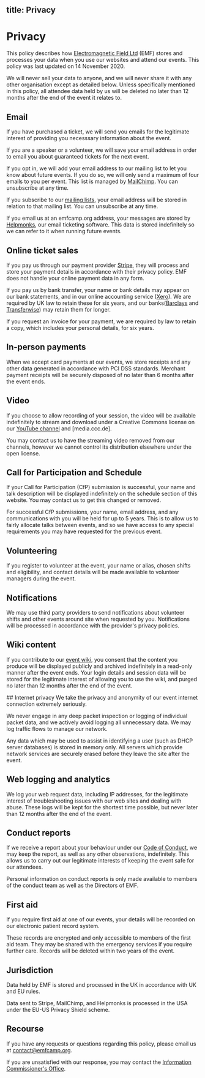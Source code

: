 title: Privacy
---
# Privacy

This policy describes how [Electromagnetic Field Ltd](/company) (EMF) stores and processes your data when you use our websites and attend our events. This policy was last updated on 14 November 2020.

We will never sell your data to anyone, and we will never share it with any other organisation except as detailed below. Unless specifically mentioned in this policy, all attendee data held by us will be deleted no later than 12 months after the end of the event it relates to.

## Email
If you have purchased a ticket, we will send you emails for the legitimate interest of providing you necesssary information about the event.

If you are a speaker or a volunteer, we will save your email address in order to email you about guaranteed tickets for the next event.

If you opt in, we will add your email address to our mailing list to let you know about future events. If you do so, we will only send a maximum of four emails to you per event. This list is managed by [MailChimp](https://mailchimp.com). You can unsubscribe at any time.

If you subscribe to our [mailing lists](https://lists.emfcamp.org), your email address will be stored in relation to that mailing list. You can unsubscribe at any time.

If you email us at an emfcamp.org address, your messages are stored by [Helpmonks](https://helpmonks.com), our email ticketing software. This data is stored indefinitely so we can refer to it when running future events.

## Online ticket sales
If you pay us through our payment provider [Stripe](https://stripe.com), they will process and store your payment details in accordance with their privacy policy. EMF does not handle your online payment data in any form.

If you pay us by bank transfer, your name or bank details may appear on our
bank statements, and in our online accounting service ([Xero](https://www.xero.com)). We are required by UK law to retain these for six years, and our banks([Barclays](https://www.home.barclays/) and [Transferwise](https://transferwise.com)) may retain them for longer.

If you request an invoice for your payment, we are required by law to retain a copy, which includes your personal details, for six years.

## In-person payments
When we accept card payments at our events, we store receipts and any other data generated in accordance with PCI DSS standards. Merchant payment receipts will be securely disposed of no later than 6 months after the event ends.

## Video
If you choose to allow recording of your session, the video will be available indefinitely to stream and download under a Creative Commons license on our [YouTube channel](https://www.youtube.com/user/emfcamp) and [media.ccc.de].

You may contact us to have the streaming video removed from our channels, however we cannot control its distribution elsewhere under the open license.

## Call for Participation and Schedule
If your Call for Participation (CfP) submission is successful, your name and talk description will be displayed indefinitely on the schedule section of this website. You may contact us to get this changed or removed.

For successful CfP submissions, your name, email address, and any communications with you will be held for up to 5 years. This is to allow us to fairly allocate talks between events, and so we have access to any special requirements you may have requested for the previous event.

## Volunteering
If you register to volunteer at the event, your name or alias, chosen shifts and eligibility, and contact details will be made available to volunteer managers during the event.

## Notifications
We may use third party providers to send notifications about volunteer shifts and other events around site when requested by you. Notifications will be processed in accordance with the provider's privacy policies.

## Wiki content
If you contribute to our [event wiki](https://wiki.emfcamp.org), you consent that the content you produce will be displayed publicly and archived indefinitely in a read-only manner after the event ends. Your login details and session data will be stored for the legitimate interest of allowing you to use the wiki, and purged no later than 12 months after the end of the event.

## Internet privacy
We take the privacy and anonymity of our event internet
connection extremely seriously.

We never engage in any deep packet inspection or logging of
individual packet data, and we actively avoid logging all unnecessary data.
We may log traffic flows to manage our network.

Any data which may be used to assist in identifying a user
(such as DHCP server databases) is stored in memory only. All servers
which provide network services are securely erased before they leave the site
after the event.

## Web logging and analytics
We log your web request data, including IP addresses, for the legitimate
interest of troubleshooting issues with our web sites and dealing with abuse.
These logs will be kept for the shortest time possible, but never later than
12 months after the end of the event.

## Conduct reports
If we receive a report about your behaviour under our [Code of Conduct](/code-of-conduct), we may keep the report, as well as any other observations, indefinitely. This allows us to carry out our legitimate interests of keeping the event safe for our attendees.

Personal information on conduct reports is only made available to members of the conduct team as well as the Directors of EMF.

## First aid
If you require first aid at one of our events, your details will be recorded on our electronic patient record system.

These records are encrypted and only accessible to members of the first aid team. They may be shared with the emergency services if you require further care. Records will be deleted within two years of the event.

## Jurisdiction
Data held by EMF is stored and processed in the UK in accordance with UK and EU rules.

Data sent to Stripe, MailChimp, and Helpmonks is processed in the USA under the EU-US Privacy Shield scheme.

## Recourse
If you have any requests or questions regarding this policy, please email us at [contact@emfcamp.org](mailto:contact@emfcamp.org).

If you are unsatisfied with our response, you may contact the [Information Commissioner's Office](https://ico.org.uk/).
